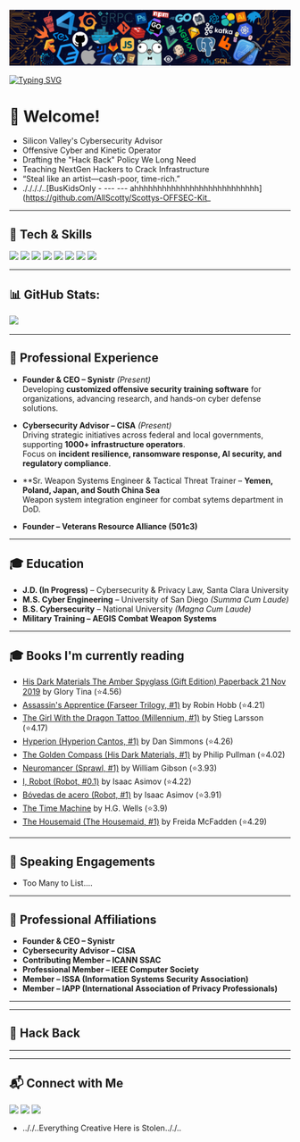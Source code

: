 ![](assets/header.png)

[![Typing SVG](https://readme-typing-svg.demolab.com?font=Fira+Code&pause=1000&width=435&lines=++%E2%80%9CI%E2%80%99m+in+a+glass+case+of+emotion.%E2%80%9D;%E2%80%9CStay+classy%2C+San+Diego.%E2%80%9D+;%E2%80%9CDid+we+just+become+best+friends%3F%E2%80%9D;%E2%80%9CIf+you+ain%E2%80%99t+first%2C+you%E2%80%99re+last.%E2%80%9D+;%E2%80%9CYou+sit+on+a+throne+of+lies.+You're+a+fake.+You+stink.+You+smell+like+beef+and+cheese%2C+you+don't+smell+like+Santa.;%E2%80%9CMa!+The+meatloaf!%E2%80%9D+;%E2%80%9CMilk+was+a+bad+choice.;%E2%80%9CThe+only+way+to+bag+a+classy+lady+is+to+give+her+two+tickets+to+the+gun+show.%E2%80%9D;%E2%80%9CNo+one+knows+what+it+means%2C+but+it's+provocative...+it+gets+the+people+going!%E2%80%9D+;%E2%80%9CMore+cowbell!%E2%80%9D+)](https://git.io/typing-svg)
   

# 👋 Welcome!

- Silicon Valley's Cybersecurity Advisor
- Offensive Cyber and Kinetic Operator 
- Drafting the "Hack Back" Policy We Long Need
- Teaching NextGen Hackers to Crack Infrastructure 
- “Steal like an artist—cash-poor, time-rich.”
- ././././..[BusKidsOnly - --- --- ahhhhhhhhhhhhhhhhhhhhhhhhhhh](https://github.com/AllScotty/Scottys-OFFSEC-Kit_


---

## 🚀 Tech & Skills

  <img src="https://img.shields.io/badge/Linux-FCC624?style=for-the-badge&logo=linux&logoColor=black"/>  <img src="https://img.shields.io/badge/Windows-0078D6?style=for-the-badge&logo=windows&logoColor=white"/>
  <img src="https://img.shields.io/badge/Cybersecurity-FF0000?style=for-the-badge&logo=hackaday&logoColor=white"/>  <img src="https://img.shields.io/badge/Offensive%20Security-111111?style=for-the-badge&logo=kalilinux&logoColor=white"/>
  <img src="https://img.shields.io/badge/AI%20Security-4285F4?style=for-the-badge&logo=tensorflow&logoColor=white"/> <img src="https://img.shields.io/badge/Embedded%20Systems-00599C?style=for-the-badge&logo=arduino&logoColor=white"/>
  <img src="https://img.shields.io/badge/Networking-006600?style=for-the-badge&logo=cisco&logoColor=white"/>  <img src="https://img.shields.io/badge/Policy%20&%20Compliance-000080?style=for-the-badge&logo=govdotuk&logoColor=white"/>

---

## 📊 GitHub Stats:

![](https://nirzak-streak-stats.vercel.app/?user=scott-alford&theme=radical&hide_border=false)<br/>
  
---
## 💼 Professional Experience

- **Founder & CEO – Synistr** _(Present)_  
  Developing **customized offensive security training software** for organizations, advancing research, and hands-on cyber defense solutions.

- **Cybersecurity Advisor – CISA** _(Present)_  
  Driving strategic initiatives across federal and local governments, supporting **1000+ infrastructure operators**.  
  Focus on **incident resilience, ransomware response, AI security, and regulatory compliance**.

- **Sr. Weapon Systems Engineer & Tactical Threat Trainer – **Yemen, Poland, Japan, and South China Sea**  
  Weapon system integration engineer for combat sytems department in DoD.  

- **Founder – Veterans Resource Alliance (501c3)**  
---

## 🎓 Education

- **J.D. (In Progress)** – Cybersecurity & Privacy Law, Santa Clara University
- **M.S. Cyber Engineering** – University of San Diego _(Summa Cum Laude)_
- **B.S. Cybersecurity** – National University _(Magna Cum Laude)_
- **Military Training – AEGIS Combat Weapon Systems** 
---

## 🎓 Books I'm currently reading

<!-- GOODREADS-LIST:START -->
- [His Dark Materials The Amber Spyglass (Gift Edition) Paperback 21 Nov 2019](https://www.goodreads.com/review/show/7866336539?utm_medium=api&utm_source=rss) by Glory Tina (⭐️4.56)
- [Assassin's Apprentice (Farseer Trilogy, #1)](https://www.goodreads.com/review/show/7866322780?utm_medium=api&utm_source=rss) by Robin Hobb (⭐️4.21)
- [The Girl With the Dragon Tattoo (Millennium, #1)](https://www.goodreads.com/review/show/7866323658?utm_medium=api&utm_source=rss) by Stieg Larsson (⭐️4.17)
- [Hyperion (Hyperion Cantos, #1)](https://www.goodreads.com/review/show/7866317313?utm_medium=api&utm_source=rss) by Dan Simmons (⭐️4.26)
- [The Golden Compass (His Dark Materials, #1)](https://www.goodreads.com/review/show/7866322498?utm_medium=api&utm_source=rss) by Philip Pullman (⭐️4.02)
- [Neuromancer (Sprawl, #1)](https://www.goodreads.com/review/show/7866316593?utm_medium=api&utm_source=rss) by William Gibson (⭐️3.93)
- [I, Robot (Robot, #0.1)](https://www.goodreads.com/review/show/7866316711?utm_medium=api&utm_source=rss) by Isaac Asimov (⭐️4.22)
- [Bóvedas de acero (Robot, #1)](https://www.goodreads.com/review/show/7866316494?utm_medium=api&utm_source=rss) by Isaac Asimov (⭐️3.91)
- [The Time Machine](https://www.goodreads.com/review/show/7866316534?utm_medium=api&utm_source=rss) by H.G. Wells (⭐️3.9)
- [The Housemaid (The Housemaid, #1)](https://www.goodreads.com/review/show/7866315274?utm_medium=api&utm_source=rss) by Freida McFadden (⭐️4.29)
<!-- GOODREADS-LIST:END -->



---

## 🎤 Speaking Engagements

- Too Many to List....
---

## 🤝 Professional Affiliations

- **Founder & CEO – Synistr**
- **Cybersecurity Advisor – CISA**
- **Contributing Member – ICANN SSAC**
- **Professional Member – IEEE Computer Society**
- **Member – ISSA (Information Systems Security Association)**
- **Member – IAPP (International Association of Privacy Professionals)**

---
---

## 🤝 Hack Back


  
---


---

## 📬 Connect with Me

<a href="https://linkedin.com/in/scott-alford"><img src="https://img.shields.io/badge/LinkedIn-0077B5?style=for-the-badge&logo=linkedin&logoColor=white"/></a>
<a href="mailto:scott.workspaces@gmail.com"><img src="https://img.shields.io/badge/Email-D14836?style=for-the-badge&logo=gmail&logoColor=white"/></a>
<a href="https://github.com/scott-alford"><img src="https://img.shields.io/badge/GitHub-181717?style=for-the-badge&logo=github&logoColor=white"/></a>


- .././..Everything Creative Here is Stolen.././..




















































